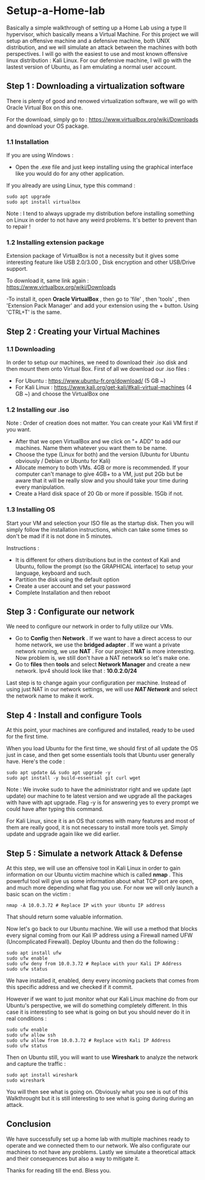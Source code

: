 # Setup-a-Home-lab

Basically a simple walkthrough of setting up a Home Lab using a type II hypervisor, which basically means a Virtual Machine. For this project we will setup an offensive machine and a defensive machine, both UNIX distribution, and we will simulate an attack between the machines with both perspectives. I will go with the easiest to use and most known offensive linux distribution : Kali Linux. For our defensive machine, I will go with the lastest version of Ubuntu, as I am emulating a normal user account. 

## Step 1 : Downloading a virtualization software

There is plenty of good and renowed virtualization software, we will go with Oracle Virtual Box on this one. 

For the download, simply go to : https://www.virtualbox.org/wiki/Downloads and download your OS package.

### 1.1 Installation 

If you are using Windows :
- Open the .exe file and just keep installing using the graphical interface like you would do for any other application.


If you already are using Linux, type this command : 

```
sudo apt upgrade
sudo apt install virtualbox
```
Note : I tend to always upgrade my distribution before installing something on Linux in order to not have any weird problems. It's better to prevent than to repair !

### 1.2 Installing extension package

Extension package of VirtualBox is not a necessity but it gives some interesting feature like USB 2.0/3.00 , Disk encryption and other USB/Drive support.

To download it, same link again : https://www.virtualbox.org/wiki/Downloads

-To install it, open **Oracle VirtualBox** , then go to 'file' , then 'tools' , then 'Extension Pack Manager' and add your extension using the + button. Using 'CTRL+T' is the same.


## Step 2 : Creating your Virtual Machines

### 1.1 Downloading 

In order to setup our machines, we need to download their .iso disk and then mount them onto Virtual Box. 
First of all we download our .iso files : 
- For Ubuntu : https://www.ubuntu-fr.org/download/ (5 GB ~)
- For Kali Linux : https://www.kali.org/get-kali/#kali-virtual-machines (4 GB ~) and choose the VirtualBox one

### 1.2 Installing our .iso

Note : Order of creation does not matter. You can create your Kali VM first if you want.

- After that we open VirtualBox and we click on "+ ADD" to add our machines. Name them whatever you want them to be name. 
- Choose the type (Linux for both) and the version (Ubuntu for Ubuntu obviously / Debian or Ubuntu for Kali)
- Allocate memory to both VMs. 4GB or more is recommended. If your computer can't manage to give 4GB+ to a VM, just put 2Gb but be aware that it will be really slow and you should take your time during every manipulation.
- Create a Hard disk space of 20 Gb or more if possible. 15Gb if not.



### 1.3 Installing OS

Start your VM and selection your ISO file as the startup disk. Then you will simply follow the installation instructions, which can take some times so don't be mad if it is not done in 5 minutes.

Instructions :
- It is different for others distributions but in the context of Kali and Ubuntu, follow the prompt (so the GRAPHICAL interface) to setup your language, keyboard and such.
- Partition the disk using the default option
- Create a user account and set your password
- Complete Installation and then reboot

## Step 3 : Configurate our network

We need to configure our network in order to fully utilize our VMs.

- Go to **Config** then **Network** . If we want to have a direct access to our home network, we use the **bridged adapter** . If we want a private network running, we use **NAT** . For our project  **NAT** is more interesting. Now problem is, we still don't have a NAT network so let's make one.
- Go to **files** then **tools** and select **Network Manager** and create a new network. Ipv4 should look like that : **10.0.2.0/24**

Last step is to change again your configuration per machine. Instead of using just NAT in our network settings, we will use ***NAT Network*** and select the network name to make it work.


## Step 4 : Install and configure Tools

At this point, your machines are configured and installed, ready to be used for the first time.

When you load Ubuntu for the first time, we should first of all update the OS just in case, and then get some essentials tools that Ubuntu user generally have. Here's the code :
```
sudo apt update && sudo apt upgrade -y
sudo apt install -y build-essential git curl wget

```
Note : We invoke sudo to have the administrator right and we update (apt update) our machine to te latest version and we upgrade all the packages with have with apt upgrade. Flag -y is for answering yes to every prompt we could have after typing this command.


For Kali Linux, since it is an OS that comes with many features and most of them are really good, it is not necessary to install more tools yet. Simply update and upgrade again like we did earlier.


## Step 5 : Simulate a network Attack & Defense

At this step, we will use an offensive tool in Kali Linux in order to gain information on our Ubuntu victim machine which is called **nmap** . This powerful tool will give us some information about what TCP port are open, and much more depending what flag you use. For now we will only launch a basic scan on the victim :

```
nmap -A 10.0.3.72 # Replace IP with your Ubuntu IP address
```

That should return some valuable information. 

Now let's go back to our Ubuntu machine. We will use a method that blocks every signal coming from our Kali IP address using a Firewall named UFW (Uncomplicated Firewall). 
Deploy Ubuntu and then do the following :
```
sudo apt install ufw
sudo ufw enable
sudo ufw deny from 10.0.3.72 # Replace with your Kali IP Address
sudo ufw status
```
We have installed it, enabled, deny every incoming packets that comes from this specific address and we checked if it commit.

However if we want to just monitor what our Kali Linux machine do from our Ubuntu's perspective, we will do something completely different. In this case it is interesting to see what is going on but you should never do it in real conditions :

```
sudo ufw enable
sudo ufw allow ssh
sudo ufw allow from 10.0.3.72 # Replace with Kali IP Address
sudo ufw status
```

Then on Ubuntu still, you will want to use **Wireshark** to analyze the network and capture the traffic :

```
sudo apt install wireshark
sudo wireshark
```

You will then see what is going on. Obviously what you see is out of this Walkthrought but it is still interesting to see what is going during during  an attack.

## Conclusion

We have successfully set up a home lab with multiple machines ready to operate and we connected them to our network. We also configurate our machines to not have any problems. Lastly we simulate a theoretical attack and their consequences but also a way to mitigate it.

Thanks for reading till the end. Bless you.



